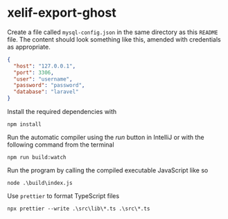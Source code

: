 # xelif-export-ghost

Create a file called `mysql-config.json` in the same directory as this `README` file. The content should look something like this, amended with credentials as appropriate.

```json
{
  "host": "127.0.0.1",
  "port": 3306,
  "user": "username",
  "password": "password",
  "database": "laravel"
}
```

Install the required dependencies with

```shell
npm install
```

Run the automatic compiler using the _run_ button in IntelliJ or with the following command from the terminal
```shell
npm run build:watch
```

Run the program by calling the compiled executable JavaScript like so
```shell
node .\build\index.js
```

Use `prettier` to format TypeScript files
```shell
npx prettier --write .\src\lib\*.ts .\src\*.ts
```
